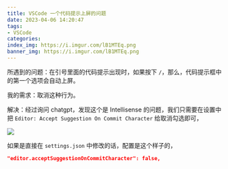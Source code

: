 ```yaml
---
title: VSCode 一个代码提示上屏的问题
date: 2023-04-06 14:20:47
tags:
- VSCode
categories:
index_img: https://i.imgur.com/lB1MTEq.png
banner_img: https://i.imgur.com/lB1MTEq.png
---
```


所遇到的问题：在引号里面的代码提示出现时，如果按下 `/`，那么，代码提示框中的第一个选项会自动上屏。

我的需求：取消这种行为。

解决：经过询问 chatgpt，发现这个是 Intellisense 的问题，我们只需要在设置中把 `Editor: Accept Suggestion On Commit Character` 给取消勾选即可，

![](https://i.imgur.com/FNLXsPy.png)

如果是直接在 `settings.json` 中修改的话，配置是这个样子的，

```json
"editor.acceptSuggestionOnCommitCharacter": false,
```
